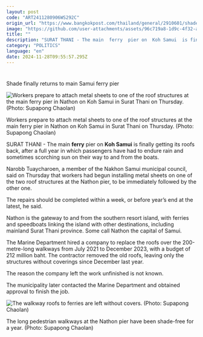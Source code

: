 ```yaml
---
layout: post
code: "ART2411280906WS292C"
origin_url: "https://www.bangkokpost.com/thailand/general/2910601/shade-finally-returns-to-main-samui-ferry-pier"
image: "https://github.com/user-attachments/assets/96c719a8-1d9c-4f32-aa22-b1991fd3b49c"
title: ""
description: "SURAT THANI - The main  ferry  pier on  Koh Samui  is finally getting its roofs back, after a full year in which passengers have had to endure rain and sometimes scorching sun on their way to and from the boats."
category: "POLITICS"
language: "en"
date: 2024-11-28T09:55:57.295Z
---
```


# 

Shade finally returns to main Samui ferry pier

![Workers prepare to attach metal sheets to one of the roof structures at the main ferry pier in Nathon on Koh Samui in Surat Thani on Thursday. (Photo: Supapong Chaolan)](https://github.com/user-attachments/assets/fc8f7b3f-551e-4c99-ba5f-d450981abce6)

Workers prepare to attach metal sheets to one of the roof structures at the main ferry pier in Nathon on Koh Samui in Surat Thani on Thursday. (Photo: Supapong Chaolan)

SURAT THANI - The main **ferry** pier on **Koh Samui** is finally getting its roofs back, after a full year in which passengers have had to endure rain and sometimes scorching sun on their way to and from the boats.

Narobb Tuaycharoen, a member of the Nakhon Samui municipal council, said on Thursday that workers had begun installing metal sheets on one of the two roof structures at the Nathon pier, to be immediately followed by the other one.

The repairs should be completed within a week, or before year’s end at the latest, he said.

Nathon is the gateway to and from the southern resort island, with ferries and speedboats linking the island with other destinations, including mainland Surat Thani province. Some call Nathon the capital of Samui.

The Marine Department hired a company to replace the roofs over the 200-metre-long walkways from July 2021 to December 2023, with a budget of 212 million baht. The contractor removed the old roofs, leaving only the structures without coverings since December last year.

The reason the company left the work unfinished is not known.

The municipality later contacted the Marine Department and obtained approval to finish the job.

![The walkway roofs to ferries are left without covers. (Photo: Supapong Chaolan)](https://github.com/user-attachments/assets/d9d8f486-0551-4aa6-808f-e200b55b8fc0)

The long pedestrian walkways at the Nathon pier have been shade-free for a year. (Photo: Supapong Chaolan)